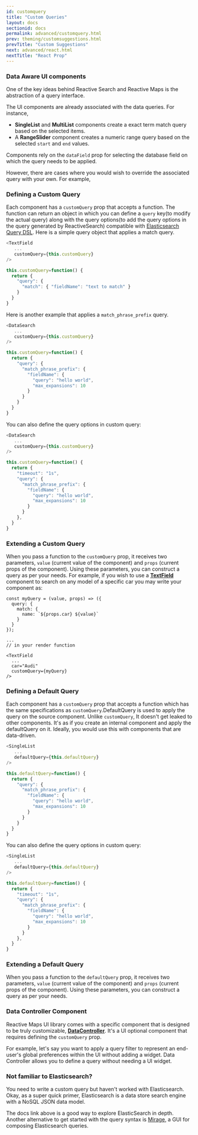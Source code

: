 ```yaml
---
id: customquery
title: "Custom Queries"
layout: docs
sectionid: docs
permalink: advanced/customquery.html
prev: theming/customsuggestions.html
prevTitle: "Custom Suggestions"
next: advanced/react.html
nextTitle: "React Prop"
---
```


### Data Aware UI components

One of the key ideas behind Reactive Search and Reactive Maps is the abstraction of a query interface.

The UI components are already associated with the data queries. For instance,

- **SingleList** and **MultiList** components create a exact term match query based on the selected items.
- A **RangeSlider** component creates a numeric range query based on the selected `start` and `end` values.

Components rely on the `dataField` prop for selecting the database field on which the query needs to be applied.

However, there are cases where you would wish to override the associated query with your own. For example,

### Defining a Custom Query

Each component has a `customQuery` prop that accepts a function. The function can return an object in which you can define a `query` key(to modify the actual query) along with the query options(to add the query options in the query generated by ReactiveSearch) compatible with <a href="https://www.elastic.co/guide/en/elasticsearch/reference/2.4/query-dsl.html" target="_blank">Elasticsearch Query DSL</a>. Here is a simple query object that applies a match query.

```javascript
<TextField
   ...
   customQuery={this.customQuery}
/>

this.customQuery=function() {
  return {
    "query": {
      "match": { "fieldName": "text to match" }
    }
  }
}
```

Here is another example that applies a `match_phrase_prefix` query.

```javascript
<DataSearch
   ...
   customQuery={this.customQuery}
/>

this.customQuery=function() {
  return {
    "query": {
      "match_phrase_prefix": {
        "fieldName": {
          "query": "hello world",
          "max_expansions": 10
        }
      }
    }
  }
}
```
You can also define the query options in custom query:
```javascript
<DataSearch
   ...
   customQuery={this.customQuery}
/>

this.customQuery=function() {
  return {
    "timeout": "1s",
    "query": {
      "match_phrase_prefix": {
        "fieldName": {
          "query": "hello world",
          "max_expansions": 10
        }
      }
    },
  }
}
```

### Extending a Custom Query

When you pass a function to the `customQuery` prop, it receives two parameters, `value` (current value of the component) and `props` (current props of the component). Using these parameters, you can construct a query as per your needs. For example, if you wish to use a [**TextField**](/basic-components/textfield.html) component to search on any model of a specific car you may write your component as:


```js{1-5,12-13}
const myQuery = (value, props) => ({
  query: {
    match: {
      name: `${props.car} ${value}`
    }
  }
});

...
// in your render function

<TextField
  ...
  car="Audi"
  customQuery={myQuery}
/>
```

### Defining a Default Query
Each component has a `customQuery` prop that accepts a function which has the same specifications as `customQuery`.DefaultQuery is used to apply the query on the source component. Unlike `customQuery`, It doesn't get leaked to other components. It's as if you create an internal component and apply the defaultQuery on it. Ideally, you would use this with components that are data-driven.

```javascript
<SingleList
   ...
   defaultQuery={this.defaultQuery}
/>

this.defaultQuery=function() {
  return {
    "query": {
      "match_phrase_prefix": {
        "fieldName": {
          "query": "hello world",
          "max_expansions": 10
        }
      }
    }
  }
}
```

You can also define the query options in custom query:
```javascript
<SingleList
   ...
   defaultQuery={this.defaultQuery}
/>

this.defaultQuery=function() {
  return {
    "timeout": "1s",
    "query": {
      "match_phrase_prefix": {
        "fieldName": {
          "query": "hello world",
          "max_expansions": 10
        }
      }
    },
  }
}
```

### Extending a Default Query

When you pass a function to the `defaultQuery` prop, it receives two parameters, `value` (current value of the component) and `props` (current props of the component). Using these parameters, you can construct a query as per your needs.


### Data Controller Component

Reactive Maps UI library comes with a specific component that is designed to be truly customizable, [**DataController**](/basic-components/datacontroller.html). It's a UI optional component that requires defining the `customQuery` prop.

For example, let's say you want to apply a query filter to represent an end-user's global preferences within the UI without adding a widget. Data Controller allows you to define a query without needing a UI widget.

### Not familiar to Elasticsearch?

You need to write a custom query but haven't worked with Elasticsearch. Okay, as a super quick primer, Elasticsearch is a data store search engine with a NoSQL JSON data model.

The docs link above is a good way to explore ElasticSearch in depth. Another alternative to get started with the query syntax is [Mirage](https://opensource.appbase.io/mirage), a GUI for composing Elasticsearch queries.
